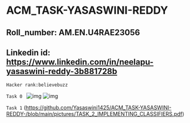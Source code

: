 # ACM_TASK-YASASWINI-REDDY
## Roll_number: AM.EN.U4RAE23056 
## Linkedin id: https://www.linkedin.com/in/neelapu-yasaswini-reddy-3b881728b 
```Hacker rank:believebuzz```

```Task 0 ```
![img](https://github.com/Yasaswini1425/ACM_TASK-YASASWINI-REDDY-/blob/main/pictures/yasaswini%20reddy%20-%20Intermediate%20Machine%20Learning.png)
![img](https://github.com/Yasaswini1425/ACM_TASK-YASASWINI-REDDY-/blob/main/pictures/yasaswini%20reddy%20-%20Intro%20to%20Machine%20Learning.png)

``` Task 1 ```
(https://github.com/Yasaswini1425/ACM_TASK-YASASWINI-REDDY-/blob/main/pictures/TASK_2_IMPLEMENTING_CLASSIFIERS.pdf)
